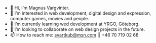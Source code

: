 - 👋 Hi, I’m Magnus Vargvinter.
- 👀 I’m interested in web development, digital design and expression, computer games, movies and people.
- 🌱 I’m currently learning wed development at YRGO, Göteborg.
- 💞️ I’m looking to collaborate on web design projects in the future.
- 📫 How to reach me: svartkub@msn.com || +46 70 719 02 68

<!---
MagnusVV/MagnusVV is a ✨ special ✨ repository because its `README.md` (this file) appears on your GitHub profile.
You can click the Preview link to take a look at your changes.
--->
